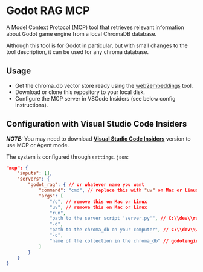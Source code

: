 # Godot RAG MCP

A Model Context Protocol (MCP) tool that retrieves relevant information about Godot game engine from a local ChromaDB database.

Although this tool is for Godot in particular, but with small changes to the tool description, it can be used for any chroma database.

## Usage

- Get the chroma_db vector store ready using the [web2embeddings](https://github.com/zivshek/web2embeddings) tool.
- Download or clone this repository to your local disk.
- Configure the MCP server in VSCode Insiders (see below config instructions).

## Configuration with Visual Studio Code Insiders

**_NOTE:_** You may need to download [**Visual Studio Code Insiders**](https://code.visualstudio.com/insiders/) version to use MCP or Agent mode.

The system is configured through `settings.json`:

```json
"mcp": {
    "inputs": [],
    "servers": {
        "godot_rag": { // or whatever name you want
            "command": "cmd", // replace this with "uv" on Mac or Linux
            "args": [
                "/c", // remove this on Mac or Linux
                "uv", // remove this on Mac or Linux
                "run",
                "path to the server script 'server.py'", // C:\\dev\\rag-mcp\\server.py
                "-d",
                "path to the chroma_db on your computer", // C:\\dev\\web2embeddings\\artifacts\\vector_stores\\chroma_db
                "-c",
                "name of the collection in the chroma_db" // godotengine_chunks_SZ_400_O_20_all-MiniLM-L6-v2
            ]
        }
    }
}
```
